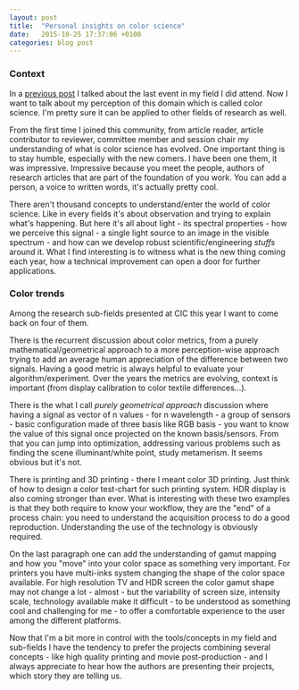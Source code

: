 ```yaml
---
layout: post
title:  "Personal insights on color science"
date:   2015-10-25 17:37:06 +0100
categories: blog post
---
```


### Context 
In a [previous post][link-CIC-visiting-Darmstadt] I talked about the last event in my field I did attend. Now I want to talk about my perception of this domain which is called color science. I'm pretty sure it can be applied to other fields of research as well.

From the first time I joined this community, from article reader, article contributor to reviewer, committee member and session chair my understanding of what is color science has evolved. One important thing is to stay humble, especially with the new comers. I have been one them, it was impressive. Impressive because you meet the people, authors of research articles that are part of the foundation of you work. You can add a person, a voice to written words, it's actually pretty cool.

There aren't thousand concepts to understand/enter the world of color science. Like in every fields it's about observation and trying to explain what's happening. But here it's all about light - its spectral properties - how we perceive this signal - a single light source to an image in the visible spectrum - and how can we develop robust scientific/engineering *stuffs* around it. What I find interesting is to witness what is the new thing coming each year, how a technical improvement can open a door for further applications.

### Color trends
Among the research sub-fields presented at CIC this year I want to come back on four of them.

There is the recurrent discussion about color metrics, from a purely mathematical/geometrical approach to a more perception-wise approach trying to add an average human appreciation of the difference between two signals. Having a good metric is always helpful to evaluate your algorithm/experiment. Over the years the metrics are evolving, context is important (from display calibration to color textile differences...).

There is the what I call *purely geometrical approach* discussion where having a signal as vector of n values - for n wavelength -  a group of sensors - basic configuration made of three basis like RGB basis - you want to know the value of this signal once projected on the known basis/sensors. From that you can jump into optimization, addressing various problems such as finding the scene illuminant/white point, study metamerism. It seems obvious but it's not.

There is printing and 3D printing - there I meant color 3D printing. Just think of how to design a color test-chart for such printing system. HDR display is also coming stronger than ever. What is interesting with these two examples is that they both require to know your workflow, they are the "end" of a process chain: you need to understand the acquisition process to do a good reproduction. Understanding the use of the technology is obviously required.

On the last paragraph one can add the understanding of gamut mapping and how you "move" into your color space as something very important. For printers you have multi-inks system changing the shape of the color space available. For high resolution TV and HDR screen the color gamut shape may not change a lot - almost - but the variability of screen size, intensity scale, technology available make it difficult - to be understood as something cool and challenging for me - to offer a comfortable experience to the user among the different platforms.

Now that I'm a bit more in control with the tools/concepts in my field and sub-fields I have the tendency to prefer the projects combining several concepts - like high quality printing and movie post-production - and I always appreciate to hear how the authors are presenting their projects, which story they are telling us.

[link-CIC-visiting-Darmstadt]: http://mrbonsoir.github.io/blog/post/2015/10/23/CIC-visiting-Darmstadt.html
